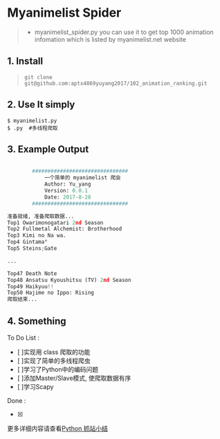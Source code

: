 # Myanimelist Spider

>  - myanimelist_spider.py you can use it to get top 1000 animation infomation which is listed by myanimelist.net website


## 1. Install

> `git clone git@github.com:aptx4869yuyang2017/102_animation_ranking.git`


## 2. Use It simply


    $ myanimelist.py
    $ .py  #多线程爬取


## 3. Example Output


```python

        ###############################
            一个简单的 myanimelist 爬虫
            Author: Yu_yang
            Version: 0.0.1
            Date: 2017-8-28
        ###############################

准备就绪, 准备爬取数据...
Top1 Owarimonogatari 2nd Season
Top2 Fullmetal Alchemist: Brotherhood
Top3 Kimi no Na wa.
Top4 Gintama°
Top5 Steins;Gate

...

Top47 Death Note
Top48 Ansatsu Kyoushitsu (TV) 2nd Season
Top49 Haikyuu!!
Top50 Hajime no Ippo: Rising
爬取结束...
```


## 4. Something

To Do List :

- [ ]实现用 class 爬取的功能
- [ ]实现了简单的多线程爬虫
- [ ]学习了Python中的编码问题
- [ ]添加Master/Slave模式, 使爬取数据有序
- [ ]学习Scapy

Done :

- [x]

更多详细内容请查看[Python 抓站小结](https://)
